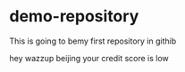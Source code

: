 # demo-repository

This is going to bemy first repository in githib

hey wazzup beijing your credit score is low
